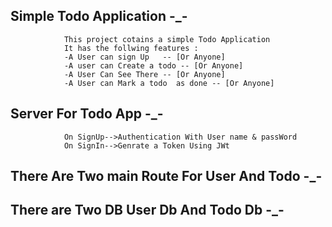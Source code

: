 ## Simple Todo Application -_-

				This project cotains a simple Todo Application 
				It has the follwing features :
				-A User can sign Up   -- [Or Anyone]
				-A user can Create a todo -- [Or Anyone] 
				-A User Can See There -- [Or Anyone]
				-A User can Mark a todo  as done -- [Or Anyone]  

## Server For Todo App -_-

				On SignUp-->Authentication With User name & passWord 
				On SignIn-->Genrate a Token Using JWt

## There Are Two main Route For User And Todo -_-
## There are Two DB User Db And Todo Db  -_-	